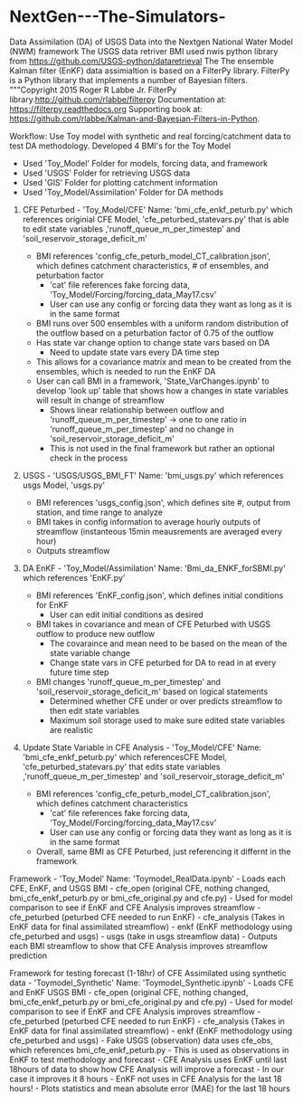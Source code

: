 # NextGen---The-Simulators-
Data Assimilation (DA) of USGS Data into the Nextgen National Water Model (NWM) framework 
The USGS data retriver BMI used nwis python library from https://github.com/USGS-python/dataretrieval
The The ensemble Kalman filter (EnKF) data assimialtion is based on a FilterPy library. FilterPy is a Python library that implements a number of Bayesian filters. 
"""Copyright 2015 Roger R Labbe Jr. FilterPy library.http://github.com/rlabbe/filterpy 
Documentation at: https://filterpy.readthedocs.org Supporting book at: https://github.com/rlabbe/Kalman-and-Bayesian-Filters-in-Python.

Workflow: Use Toy model with synthetic and real forcing/catchment data to test DA methodology. Developed 4 BMI's for the Toy Model
- Used 'Toy_Model' Folder for models, forcing data, and framework
- Used 'USGS' Folder for retrieving USGS data
- Used 'GIS' Folder for plotting catchment information
- Used 'Toy_Model/Assimilation' Folder for DA methods 


1) CFE Peturbed - 'Toy_Model/CFE'
Name: 'bmi_cfe_enkf_peturb.py' which references originial CFE Model, 'cfe_peturbed_statevars.py' that is able to edit state variables ,'runoff_queue_m_per_timestep' and 'soil_reservoir_storage_deficit_m'
	- BMI references 'config_cfe_peturb_model_CT_calibration.json', which defines catchment characteristics, # of ensembles, and peturbation factor
		- 'cat' file references fake forcing data, 'Toy_Model/Forcing/forcing_data_May17.csv'
		- User can use any config or forcing data they want as long as it is in the same format
	- BMI runs over 500 ensembles with a uniform random distribution of the outflow based on a peturbation factor of 0.75 of the outflow
	- Has state var change option to change state vars based on DA
		- Need to update state vars every DA time step
	- This allows for a covariance matrix and mean to be created from the ensembles, which is needed to run the EnKF DA
	- User can call BMI in a framework, 'State_VarChanges.ipynb' to develop 'look up' table that shows how a changes in state variables will result in change of streamflow
		- Shows linear relationship between outflow and 'runoff_queue_m_per_timestep' -> one to one ratio in 'runoff_queue_m_per_timestep' and no change in 'soil_reservoir_storage_deficit_m'
		- This is not used in the final framework but rather an optional check in the process

2) USGS - 'USGS/USGS_BMI_FT'
Name: 'bmi_usgs.py' which references usgs Model, 'usgs.py'
	- BMI references 'usgs_config.json', which defines site #, output from station, and time range to analyze
	- BMI takes in config information to average hourly outputs of streamflow (instanteous 15min meausrements are averaged every hour)
	- Outputs streamflow

3) DA EnKF - 'Toy_Model/Assimilation'
Name: 'Bmi_da_ENKF_forSBMI.py' which references 'EnKF.py'
	- BMI references 'EnKF_config.json', which defines initial conditions for EnKF 
		- User can edit initial conditions as desired
	- BMI takes in covariance and mean of CFE Peturbed with USGS outflow to produce new outflow
		- The covaraince and mean need to be based on the mean of the state variable change
		- Change state vars in CFE peturbed for DA to read in at every future time step	
	- BMI changes 'runoff_queue_m_per_timestep' and 'soil_reservoir_storage_deficit_m' based on logical statements
		- Determined whether CFE under or over predicts streamflow to then edit state variables
		- Maximum soil storage used to make sure edited state variables are realistic

4) Update State Variable in CFE Analysis - 'Toy_Model/CFE'
Name: 'bmi_cfe_enkf_peturb.py' which referencesCFE Model, 'cfe_peturbed_statevars.py' that edits state variables ,'runoff_queue_m_per_timestep' and 'soil_reservoir_storage_deficit_m'
	- BMI references 'config_cfe_peturb_model_CT_calibration.json', which defines catchment characteristics
		- 'cat' file references fake forcing data, 'Toy_Model/Forcing/forcing_data_May17.csv'
		- User can use any config or forcing data they want as long as it is in the same format
	- Overall, same BMI as CFE Peturbed, just referencing it differnt in the framework

Framework - 'Toy_Model'
Name: 'Toymodel_RealData.ipynb'
	- Loads each CFE, EnKF, and USGS BMI
		- cfe_open (original CFE, nothing changed, bmi_cfe_enkf_peturb.py or bmi_cfe_original.py and cfe.py)
			- Used for model comparison to see if EnKF and CFE Analysis improves streamflow
		- cfe_peturbed (peturbed CFE needed to run EnKF)
		- cfe_analysis (Takes in EnKF data for final assimilated streamflow) 
		- enkf (EnKF methodology using cfe_peturbed and usgs)
		- usgs (take in usgs streamflow data)
	- Outputs each BMI streamflow to show that CFE Analysis improves streamflow prediction

Framework for testing forecast (1-18hr) of CFE Assimilated using synthetic data - 'Toymodel_Synthetic'
Name: 'Toymodel_Synthetic.ipynb'
	- Loads CFE and EnKF USGS BMI
		- cfe_open (original CFE, nothing changed, bmi_cfe_enkf_peturb.py or bmi_cfe_original.py and cfe.py)
			- Used for model comparison to see if EnKF and CFE Analysis improves streamflow
		- cfe_peturbed (peturbed CFE needed to run EnKF)
		- cfe_analysis (Takes in EnKF data for final assimilated streamflow) 
		- enkf (EnKF methodology using cfe_peturbed and usgs)
		- Fake USGS (observation) data uses cfe_obs, which references bmi_cfe_enkf_peturb.py
			- This is used as observations in EnKF to test methodology and forecast
	- CFE Analysis uses EnKF until last 18hours of data to show how CFE Analysis will improve a forecast
		- In our case it improves it 8 hours
		- EnKF not uses in CFE Analysis for the last 18 hours! 
	- Plots statistics and mean absolute error (MAE) for the last 18 hours



 
